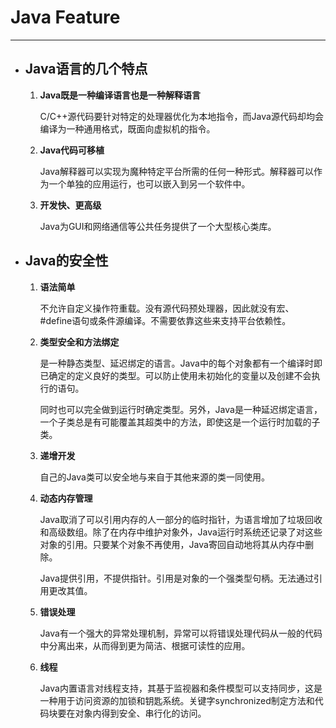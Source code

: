 <!DOCTYPE html>
<html>
<head>
<meta charset = "utf-8">    
</head> 

<body>
<h1>Java Feature</h1>
<hr style="border:1 dashed #999" />
<ul>
    <li>
        <h2>Java语言的几个特点</h2>
        <ol>
            <li>
                <b>Java既是一种编译语言也是一种解释语言</b>
                <p>C/C++源代码要针对特定的处理器优化为本地指令，而Java源代码却均会编译为一种通用格式，既面向虚拟机的指令。</p>
            </li>
            <li>
                <b>Java代码可移植</b>
                <p>Java解释器可以实现为魔种特定平台所需的任何一种形式。解释器可以作为一个单独的应用运行，也可以嵌入到另一个软件中。</p>
            </li>
            <li>
                <b>开发快、更高级</b>
                <p>Java为GUI和网络通信等公共任务提供了一个大型核心类库。</p>
            </li>
        </ol>
    </li>
    <li>
        <h2>Java的安全性</h2>
        <ol>
            <li><b>语法简单</b>
                <p>不允许自定义操作符重载。没有源代码预处理器，因此就没有宏、#define语句或条件源编译。不需要依靠这些来支持平台依赖性。</p>
            </li>
            <li><b>类型安全和方法绑定</b>
                <p>是一种静态类型、延迟绑定的语言。Java中的每个对象都有一个编译时即已确定的定义良好的类型。可以防止使用未初始化的变量以及创建不会执行的语句。</p>
                <p>同时也可以完全做到运行时确定类型。另外，Java是一种延迟绑定语言，一个子类总是有可能覆盖其超类中的方法，即使这是一个运行时加载的子类。</p>
            </li>
            <li>
                <b>递增开发</b>
                <p>自己的Java类可以安全地与来自于其他来源的类一同使用。</p>
            </li>
            <li>
                <b>动态内存管理</b>
                <p>Java取消了可以引用内存的人一部分的临时指针，为语言增加了垃圾回收和高级数组。除了在内存中维护对象外，Java运行时系统还记录了对这些对象的引用。只要某个对象不再使用，Java寄回自动地将其从内存中删除。</p>
                <p>Java提供引用，不提供指针。引用是对象的一个强类型句柄。无法通过引用更改其值。</p>
            </li>
            <li>
                <b>错误处理</b>
                <p> Java有一个强大的异常处理机制，异常可以将错误处理代码从一般的代码中分离出来，从而得到更为简洁、根据可读性的应用。</p>
            </li>
            <li>
                <b>线程</b>
                <p>Java内置语言对线程支持，其基于监视器和条件模型可以支持同步，这是一种用于访问资源的加锁和钥匙系统。关键字synchronized制定方法和代码块要在对象内得到安全、串行化的访问。</p>
            </li>
        </ol>
    </li>
</ul>
</body>
</html>